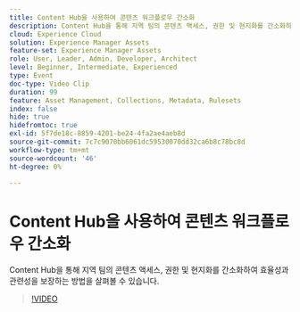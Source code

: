 ```yaml
---
title: Content Hub을 사용하여 콘텐츠 워크플로우 간소화
description: Content Hub을 통해 지역 팀의 콘텐츠 액세스, 권한 및 현지화를 간소화하여 효율성과 관련성을 보장하는 방법을 살펴볼 수 있습니다.
cloud: Experience Cloud
solution: Experience Manager Assets
feature-set: Experience Manager Assets
role: User, Leader, Admin, Developer, Architect
level: Beginner, Intermediate, Experienced
type: Event
doc-type: Video Clip
duration: 99
feature: Asset Management, Collections, Metadata, Rulesets
index: false
hide: true
hidefromtoc: true
exl-id: 5f7de18c-8859-4201-be24-4fa2ae4aeb8d
source-git-commit: 7c7c9070bb6061dc59530070dd32ca6b8c78bc8d
workflow-type: tm+mt
source-wordcount: '46'
ht-degree: 0%

---
```


# Content Hub을 사용하여 콘텐츠 워크플로우 간소화

Content Hub을 통해 지역 팀의 콘텐츠 액세스, 권한 및 현지화를 간소화하여 효율성과 관련성을 보장하는 방법을 살펴볼 수 있습니다.

>[!VIDEO](https://video.tv.adobe.com/v/3459240/?learn=on&enablevpops)
